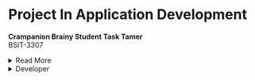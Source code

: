 # Project In Application Development

**Crampanion Brainy Student Task Tamer**  
BSIT-3307

<details><summary>Read More</summary> 
  The Crampanion Brainy Task Tamer is an mobile appplication that is designed specifically for students.It  
  is a mobile application that helps manage and organize their tasks, assignments, and deadlines effectively  
  by allowing them to create, edit, and delete tasks to set reminders. The main purpose and objective of this   
  mobile application is to assist students in managing their tasks and deadlines that they need to accomplish.</details>

<details><summary>Developer</summary>
    <div style="overflow: auto;">
    <h2>Hawak Carl Jonel V. <img src="https://cdn.logojoy.com/wp-content/uploads/20230921104407/Facebook-logo-2015_2019-600x319.png" style="float: right; height: 50px;"></h2>
    <h2>Lagunsing John Carlo M. <img src="image_url" style="float: right;"></h2>
    <h2>Luna Andrei B. <img src="image_url" style="float: right;"></h2>
  </div></details>
  





